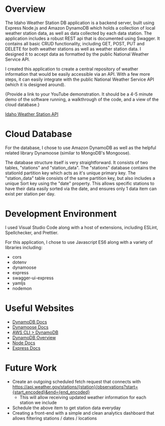 # Overview

The Idaho Weather Station DB application is a backend server, built using Express Node.js and Amazon DynamoDB which holds a collection of local weather station data, as well as data collected by each data station. The application includes a robust REST api that is documented using Swagger. It contains all basic CRUD functionality, including GET, POST, PUT and DELETE for both weather stations as well as weather station data. I designed it to accept data as formatted by the public National Weather Service API.

I created this application to create a central repository of weather information that would be easily accessible via an API. With a few more steps, it can easily integrate with the public National Weather Service API (which it is designed around).

{Provide a link to your YouTube demonstration. It should be a 4-5 minute demo of the software running, a walkthrough of the code, and a view of the cloud database.}

[Idaho Weather Station API](https://www.youtube.com/watch?v=P_7U-2xXKNs)

# Cloud Database

For the database, I chose to use Amazon DynamoDB as well as the helpful related library Dynamoose (similar to MongoDB's Mongoose).

The database structure itself is very straightforward. It consists of two tables, "stations" and "station_data". The "stations" database contains the stationId partition key which acts as it's unique primary key. The "station_data" table consists of the same partition key, but also includes a unique Sort key using the "date" property. This allows specific stations to have their data easily sorted via the date, and ensures only 1 data item can exist per station per day.

# Development Environment

I used Visual Studio Code along with a host of extensions, including ESLint, Spellchecker, and Prettier.

For this application, I chose to use Javascript ES6 along with a variety of libraries including:

- cors
- dotenv
- dynamoose
- express
- swagger-ui-express
- yamljs
- nodemon

# Useful Websites


- [DynamoDB Docs](https://docs.aws.amazon.com/dynamodb/)
- [Dynamoose Docs](https://dynamoosejs.com/getting_started/Introduction)
- [AWS CLI > DynamoDB](https://www.youtube.com/watch?v=QoLlM5ax568)
- [DynamoDB Overview](https://www.youtube.com/watch?v=2k2GINpO308&t=1881s)
- [Node Docs](https://nodejs.org/docs/latest/api/)
- [Express Docs](https://expressjs.com/en/5x/api.html)

# Future Work

- Create an outgoing scheduled fetch request that connects with https://api.weather.gov/stations/{station}/observations?start={start_encoded}&end={end_encoded}
  - This will allow receiving updated weather information for each station we include
- Schedule the above item to get station data everyday
- Creating a front-end with a simple and clean analytics dashboard that allows filtering stations / dates / locations
